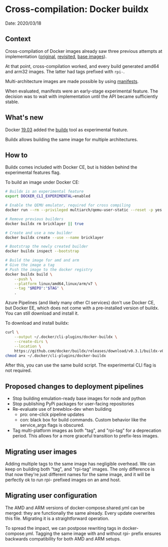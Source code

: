 # Cross-compilation: Docker buildx

Date: 2020/03/18

## Context

Cross-compilation of Docker images already saw three previous attempts at implementation ([original](./docker_crosscompilation.md), [revisited](./crosscompilation_revisited.md), [base images](./crosscompilation_base_images.md)).

At that point, cross-compilation worked, and every build generated amd64 and arm32 images. The latter had tags prefixed with `rpi-`.

Multi-architecture images are made possible by using [manifests](https://docs.docker.com/edge/engine/reference/commandline/manifest/).

When evaluated, manifests were an early-stage experimental feature. The decision was to wait with implementation until the API became sufficiently stable.

## What's new

Docker [19.03](https://docs.docker.com/engine/release-notes/#19030) added the [buildx](https://docs.docker.com/buildx/working-with-buildx/) tool as experimental feature.

Buildx allows building the same image for multiple architectures.

## How to

Buildx comes included with Docker CE, but is hidden behind the experimental features flag.

To build an image under Docker CE:

``` sh
# Buildx is an experimental feature
export DOCKER_CLI_EXPERIMENTAL=enabled

# Enable the QEMU emulator, required for cross compiling
docker run --rm --privileged multiarch/qemu-user-static --reset -p yes

# Remove previous builders
docker buildx rm bricklayer || true

# Create and use a new builder
docker buildx create --use --name bricklayer

# Bootstrap the newly created builder
docker buildx inspect --bootstrap

# Build the image for amd and arm
# Give the image a tag
# Push the image to the docker registry
docker buildx build \
    --push \
    --platform linux/amd64,linux/arm/v7 \
    --tag "$REPO":"$TAG" \
    .
```

Azure Pipelines (and likely many other CI services) don't use Docker CE, but Docker EE, which does not come with a pre-installed version of buildx.
You can still download and install it.

To download and install buildx:

``` sh
curl \
    --output ~/.docker/cli-plugins/docker-buildx \
    --create-dirs \
    --location \
    https://github.com/docker/buildx/releases/download/v0.3.1/buildx-v0.3.1.linux-amd64
chmod a+x ~/.docker/cli-plugins/docker-buildx
```

After this, you can use the same build script. The experimental CLI flag is not required.

## Proposed changes to deployment pipelines

- Stop building emulation-ready base images for node and python
- Stop publishing PyPi packages for user-facing repositories
- Re-evaluate use of brewblox-dev when building
  - pro: one-click pipeline updates
  - con: black box for build commands. Custom behavior like the service_args flags is obscured.
- Tag multi-platform images as both "tag", and "rpi-tag" for a deprecation period. This allows for a more graceful transition to prefix-less images.

## Migrating user images

Adding multiple tags to the same image has negligible overhead.
We can keep on building both "tag", and "rpi-tag" images.
The only difference is that now they're just different names for the same image, and it will be perfectly ok to run rpi- prefixed images on an amd host.

## Migrating user configuration

The AMD and ARM versions of docker-compose.shared.yml can be merged: they are functionally the same already.
Every update overwrites this file. Migrating it is a straightforward operation.

To spread the impact, we can postpose rewriting tags in docker-compose.yml. Tagging the same image with and without rpi- prefix ensures backwards compatibility for both AMD and ARM setups.

